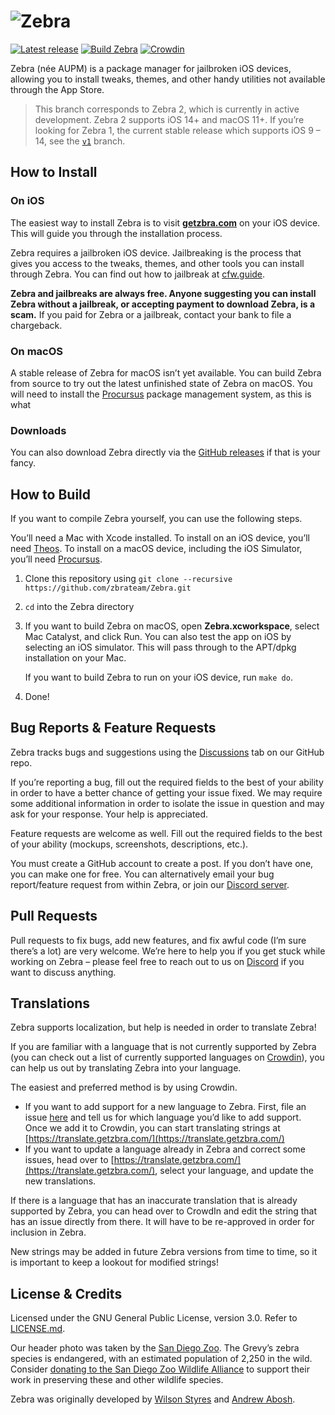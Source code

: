 # <img src="https://github.com/zbrateam/Zebra/raw/main/assets/banner.jpg" alt="Zebra">
[![Latest release](https://img.shields.io/github/v/release/wstyres/Zebra?color=brightgreen&label=version)](https://github.com/zbrateam/Zebra/releases/latest)
[![Build Zebra](https://github.com/zbrateam/Zebra/actions/workflows/build.yml/badge.svg)](https://github.com/zbrateam/Zebra/actions)
[![Crowdin](https://badges.crowdin.net/zebra/localized.svg)](https://translate.getzbra.com/project/zebra)

Zebra (née AUPM) is a package manager for jailbroken iOS devices, allowing you to install tweaks, themes, and other handy utilities not available through the App Store.

> This branch corresponds to Zebra 2, which is currently in active development. Zebra 2 supports iOS 14+ and macOS 11+. If you’re looking for Zebra 1, the current stable release which supports iOS 9 – 14, see the [`v1`](https://github.com/zbrateam/Zebra/tree/v1) branch.

## How to Install
### On iOS
The easiest way to install Zebra is to visit [**getzbra.com**](https://getzbra.com/) on your iOS device. This will guide you through the installation process.

Zebra requires a jailbroken iOS device. Jailbreaking is the process that gives you access to the tweaks, themes, and other tools you can install through Zebra. You can find out how to jailbreak at [cfw.guide](https://ios.cfw.guide/).

**Zebra and jailbreaks are always free. Anyone suggesting you can install Zebra without a jailbreak, or accepting payment to download Zebra, is a scam.** If you paid for Zebra or a jailbreak, contact your bank to file a chargeback.

### On macOS
A stable release of Zebra for macOS isn’t yet available. You can build Zebra from source to try out the latest unfinished state of Zebra on macOS. You will need to install the [Procursus](https://docs.procurs.us/) package management system, as this is what 

### Downloads
You can also download Zebra directly via the [GitHub releases](https://github.com/zbrateam/Zebra/releases) if that is your fancy.

## How to Build
If you want to compile Zebra yourself, you can use the following steps.

You’ll need a Mac with Xcode installed. To install on an iOS device, you’ll need [Theos](https://git.io/theosinstall). To install on a macOS device, including the iOS Simulator, you’ll need [Procursus](https://docs.procurs.us/).

1. Clone this repository using `git clone --recursive https://github.com/zbrateam/Zebra.git`
2. `cd` into the Zebra directory
3. If you want to build Zebra on macOS, open **Zebra.xcworkspace**, select Mac Catalyst, and click Run. You can also test the app on iOS by selecting an iOS simulator. This will pass through to the APT/dpkg installation on your Mac.

   If you want to build Zebra to run on your iOS device, run `make do`.
4. Done!

## Bug Reports & Feature Requests
Zebra tracks bugs and suggestions using the [Discussions](https://github.com/zbrateam/Zebra/discussions) tab on our GitHub repo.

If you’re reporting a bug, fill out the required fields to the best of your ability in order to have a better chance of getting your issue fixed. We may require some additional information in order to isolate the issue in question and may ask for your response. Your help is appreciated.

Feature requests are welcome as well. Fill out the required fields to the best of your ability (mockups, screenshots, descriptions, etc.).

You must create a GitHub account to create a post. If you don’t have one, you can make one for free. You can alternatively email your bug report/feature request from within Zebra, or join our [Discord server](https://discord.gg/6CPtHBU).

## Pull Requests
Pull requests to fix bugs, add new features, and fix awful code (I’m sure there’s a lot) are very welcome. We’re here to help you if you get stuck while working on Zebra – please feel free to reach out to us on [Discord](https://discord.gg/6CPtHBU) if you want to discuss anything.

## Translations
Zebra supports localization, but help is needed in order to translate Zebra!

If you are familiar with a language that is not currently supported by Zebra (you can check out a list of currently supported languages on [Crowdin](https://translate.getzbra.com/)), you can help us out by translating Zebra into your language.

The easiest and preferred method is by using Crowdin.
- If you want to add support for a new language to Zebra. First, file an issue [here](https://github.com/zbrateam/Zebra/issues/new?assignees=&labels=localization&template=localization-support.md&title=%5BLocalize%5D) and tell us for which language you’d like to add support. Once we add it to Crowdin, you can start translating strings at [https://translate.getzbra.com/](https://translate.getzbra.com/)
- If you want to update a language already in Zebra and correct some issues, head over to [https://translate.getzbra.com/](https://translate.getzbra.com/), select your language, and update the new translations.

If there is a language that has an inaccurate translation that is already supported by Zebra, you can head over to CrowdIn and edit the string that has an issue directly from there. It will have to be re-approved in order for inclusion in Zebra.

New strings may be added in future Zebra versions from time to time, so it is important to keep a lookout for modified strings!

## License & Credits
Licensed under the GNU General Public License, version 3.0. Refer to [LICENSE.md](LICENSE.md).

Our header photo was taken by the [San Diego Zoo](https://animals.sandiegozoo.org/animals/zebra). The Grevy’s zebra species is endangered, with an estimated population of 2,250 in the wild. Consider [donating to the San Diego Zoo Wildlife Alliance](https://sdzwa.org/donate) to support their work in preserving these and other wildlife species.

Zebra was originally developed by [Wilson Styres](https://styres.me/) and [Andrew Abosh](https://andrew-abosh.com/).
